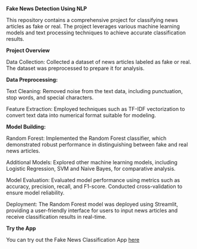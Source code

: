 **Fake News Detection Using NLP**


This repository contains a comprehensive project for classifying news articles as fake or real. The project leverages various machine learning models and text processing techniques to achieve accurate classification results.

****Project Overview****

Data Collection: Collected a dataset of news articles labeled as fake or real. The dataset was preprocessed to prepare it for analysis.

****Data Preprocessing:****

Text Cleaning: Removed noise from the text data, including punctuation, stop words, and special characters.

Feature Extraction: Employed techniques such as TF-IDF vectorization to convert text data into numerical format suitable for modeling.

****Model Building:****

Random Forest: Implemented the Random Forest classifier, which demonstrated robust performance in distinguishing between fake and real news articles.

Additional Models: Explored other machine learning models, including Logistic Regression, SVM and Naive Bayes, for comparative analysis.

Model Evaluation: Evaluated model performance using metrics such as accuracy, precision, recall, and F1-score. Conducted cross-validation to ensure model reliability.

Deployment: The Random Forest model was deployed using Streamlit, providing a user-friendly interface for users to input news articles and receive classification results in real-time.

****Try the App****

You can try out the Fake News Classification App [here](https://fake-news-detection-hnp.streamlit.app/)

